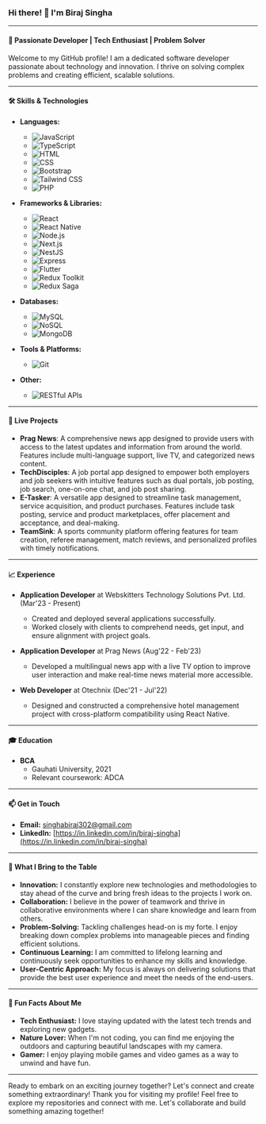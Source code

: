 ### Hi there! 👋 I'm Biraj Singha

---

#### 🔧 **Passionate Developer | Tech Enthusiast | Problem Solver**

Welcome to my GitHub profile! I am a dedicated software developer passionate about technology and innovation. I thrive on solving complex problems and creating efficient, scalable solutions.

---

#### 🛠 **Skills & Technologies**

- **Languages:**
  - ![JavaScript](https://img.shields.io/badge/-JavaScript-000?&logo=JavaScript)
  - ![TypeScript](https://img.shields.io/badge/-TypeScript-000?&logo=TypeScript)
  - ![HTML](https://img.shields.io/badge/-HTML-000?&logo=HTML5)
  - ![CSS](https://img.shields.io/badge/-CSS-000?&logo=CSS3&logoColor=1572B6)
  - ![Bootstrap](https://img.shields.io/badge/-Bootstrap-000?&logo=Bootstrap)
  - ![Tailwind CSS](https://img.shields.io/badge/-Tailwind_CSS-000?&logo=TailwindCSS)
  - ![PHP](https://img.shields.io/badge/-PHP-000?&logo=PHP)

- **Frameworks & Libraries:**
  - ![React](https://img.shields.io/badge/-React-000?&logo=React)
  - ![React Native](https://img.shields.io/badge/-React_Native-000?&logo=React)
  - ![Node.js](https://img.shields.io/badge/-Node.js-000?&logo=Node.js)
  - ![Next.js](https://img.shields.io/badge/-Next.js-000?&logo=Next.js)
  - ![NestJS](https://img.shields.io/badge/-NestJS-000?&logo=NestJS)
  - ![Express](https://img.shields.io/badge/-Express-000?&logo=Express)
  - ![Flutter](https://img.shields.io/badge/-Flutter-000?&logo=Flutter)
  - ![Redux Toolkit](https://img.shields.io/badge/-Redux_Toolkit-000?&logo=Redux)
  - ![Redux Saga](https://img.shields.io/badge/-Redux_Saga-000?&logo=Redux)

- **Databases:**
  - ![MySQL](https://img.shields.io/badge/-MySQL-000?&logo=MySQL)
  - ![NoSQL](https://img.shields.io/badge/-NoSQL-000)
  - ![MongoDB](https://img.shields.io/badge/-MongoDB-000?&logo=MongoDB)

- **Tools & Platforms:**
  - ![Git](https://img.shields.io/badge/-Git-000?&logo=Git)

- **Other:**
  - ![RESTful APIs](https://img.shields.io/badge/-RESTful_APIs-000)

---

#### 🌟 **Live Projects**

- **Prag News**: A comprehensive news app designed to provide users with access to the latest updates and information from around the world. Features include multi-language support, live TV, and categorized news content.
- **TechDisciples**: A job portal app designed to empower both employers and job seekers with intuitive features such as dual portals, job posting, job search, one-on-one chat, and job post sharing.
- **E-Tasker**: A versatile app designed to streamline task management, service acquisition, and product purchases. Features include task posting, service and product marketplaces, offer placement and acceptance, and deal-making.
- **TeamSink**: A sports community platform offering features for team creation, referee management, match reviews, and personalized profiles with timely notifications.

---

#### 📈 **Experience**

- **Application Developer** at Webskitters Technology Solutions Pvt. Ltd. (Mar'23 - Present)
  - Created and deployed several applications successfully.
  - Worked closely with clients to comprehend needs, get input, and ensure alignment with project goals.
  
- **Application Developer** at Prag News (Aug'22 - Feb'23)
  - Developed a multilingual news app with a live TV option to improve user interaction and make real-time news material more accessible.
  
- **Web Developer** at Otechnix (Dec'21 - Jul'22)
  - Designed and constructed a comprehensive hotel management project with cross-platform compatibility using React Native.

---

#### 🎓 **Education**

- **BCA**
  - Gauhati University, 2021
  - Relevant coursework: ADCA

---

#### 📫 **Get in Touch**

- **Email:** [singhabiraj302@gmail.com](mailto:singhabiraj302@gmail.com)
- **LinkedIn:** [https://in.linkedin.com/in/biraj-singha](https://in.linkedin.com/in/biraj-singha)

---

#### 🚀 **What I Bring to the Table**

- **Innovation:** I constantly explore new technologies and methodologies to stay ahead of the curve and bring fresh ideas to the projects I work on.
- **Collaboration:** I believe in the power of teamwork and thrive in collaborative environments where I can share knowledge and learn from others.
- **Problem-Solving:** Tackling challenges head-on is my forte. I enjoy breaking down complex problems into manageable pieces and finding efficient solutions.
- **Continuous Learning:** I am committed to lifelong learning and continuously seek opportunities to enhance my skills and knowledge.
- **User-Centric Approach:** My focus is always on delivering solutions that provide the best user experience and meet the needs of the end-users.

---

#### 🎉 **Fun Facts About Me**

- **Tech Enthusiast:** I love staying updated with the latest tech trends and exploring new gadgets.
- **Nature Lover:** When I'm not coding, you can find me enjoying the outdoors and capturing beautiful landscapes with my camera.
- **Gamer:** I enjoy playing mobile games and video games as a way to unwind and have fun.

---

Ready to embark on an exciting journey together? Let's connect and create something extraordinary! Thank you for visiting my profile! Feel free to explore my repositories and connect with me. Let's collaborate and build something amazing together!

